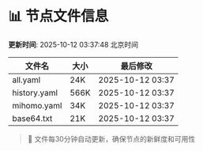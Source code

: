 # 📊 节点文件信息

**更新时间**: 2025-10-12 03:37:48 北京时间

| 文件名 | 大小 | 最后修改 |
|--------|------|----------|
| all.yaml | 24K | 2025-10-12 03:37 |
| history.yaml | 566K | 2025-10-12 03:37 |
| mihomo.yaml | 34K | 2025-10-12 03:37 |
| base64.txt | 21K | 2025-10-12 03:37 |

> 🔄 文件每30分钟自动更新，确保节点的新鲜度和可用性
